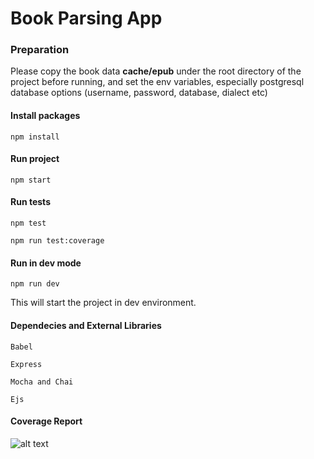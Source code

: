 # Book Parsing App

### Preparation

Please copy the book data **cache/epub** under the root directory of the project before running, 
and set the env variables, especially postgresql database options (username, password, database, dialect etc)


#### Install packages

`npm install`

#### Run project

`npm start`

#### Run tests

`npm test`

`npm run test:coverage`

#### Run in dev mode

`npm run dev`

This will start the project in dev environment.


#### Dependecies and External Libraries

 
`Babel`

`Express`

`Mocha and Chai`

`Ejs`


#### Coverage Report

![alt text](https://github.com/fengo4142/rolandsong-example-app/master/coverage.jpg?raw=true)